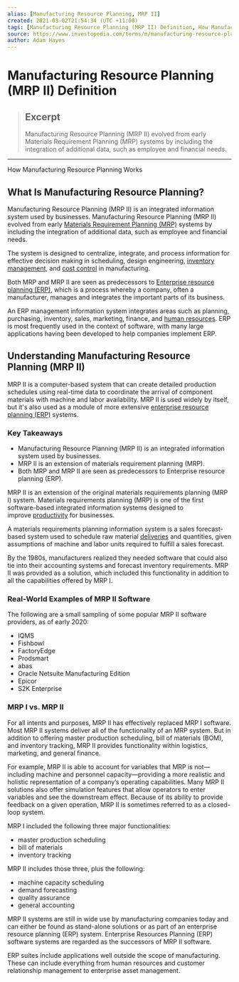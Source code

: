 ```yaml
---
alias: [Manufacturing Resource Planning, MRP II]
created: 2021-03-02T21:54:34 (UTC +11:00)
tags: [Manufacturing Resource Planning (MRP II) Definition, How Manufacturing Resource Planning Works]
source: https://www.investopedia.com/terms/m/manufacturing-resource-planning.asp
author: Adam Hayes
---
```


# Manufacturing Resource Planning (MRP II) Definition

> ## Excerpt
> Manufacturing Resource Planning (MRP II) evolved from early Materials Requirement Planning (MRP) systems by including the integration of additional data, such as employee and financial needs.

---

How Manufacturing Resource Planning Works
## What Is Manufacturing Resource Planning?

Manufacturing Resource Planning (MRP II) is an integrated information system used by businesses. Manufacturing Resource Planning (MRP II) evolved from early [Materials Requirement Planning (MRP)](https://www.investopedia.com/terms/m/mrp.asp) systems by including the integration of additional data, such as employee and financial needs.

The system is designed to centralize, integrate, and process information for effective decision making in scheduling, design engineering, [inventory management](https://www.investopedia.com/terms/i/inventory-management.asp), and [cost control](https://www.investopedia.com/terms/c/cost-control.asp) in manufacturing.

Both MRP and MRP II are seen as predecessors to [Enterprise resource planning (ERP)](https://www.investopedia.com/terms/e/equityriskpremium.asp), which is a process whereby a company, often a manufacturer, manages and integrates the important parts of its business.

An ERP management information system integrates areas such as planning, purchasing, inventory, sales, marketing, finance, and [human resources](https://www.investopedia.com/terms/h/humanresources.asp). ERP is most frequently used in the context of software, with many large applications having been developed to help companies implement ERP.

## Understanding Manufacturing Resource Planning (MRP II)

MRP II is a computer-based system that can create detailed production schedules using real-time data to coordinate the arrival of component materials with machine and labor availability. MRP II is used widely by itself, but it's also used as a module of more extensive [enterprise resource planning (ERP)](https://www.investopedia.com/terms/e/erp.asp) systems.

### Key Takeaways

-   Manufacturing Resource Planning (MRP II) is an integrated information system used by businesses.
-   MRP II is an extension of materials requirement planning (MRP).
-   Both MRP and MRP II are seen as predecessors to Enterprise resource planning (ERP).

MRP II is an extension of the original materials requirements planning (MRP I) system. Materials requirements planning (MRP) is one of the first software-based integrated information systems designed to improve [productivity](https://www.investopedia.com/terms/p/productivity.asp) for businesses.

A materials requirements planning information system is a sales forecast-based system used to schedule raw material [deliveries](https://www.investopedia.com/terms/d/delivery.asp) and quantities, given assumptions of machine and labor units required to fulfill a sales forecast.

By the 1980s, manufacturers realized they needed software that could also tie into their accounting systems and forecast inventory requirements. MRP II was provided as a solution, which included this functionality in addition to all the capabilities offered by MRP I.

### Real-World Examples of MRP II Software

The following are a small sampling of some popular MRP II software providers, as of early 2020:

-   IQMS
-   Fishbowl
-   FactoryEdge
-   Prodsmart
-   abas
-   Oracle Netsuite Manufacturing Edition
-   Epicor
-   S2K Enterprise

### MRP I vs. MRP II

For all intents and purposes, MRP II has effectively replaced MRP I software. Most MRP II systems deliver all of the functionality of an MRP system. But in addition to offering master production scheduling, bill of materials (BOM), and inventory tracking, MRP II provides functionality within logistics, marketing, and general finance.

For example, MRP II is able to account for variables that MRP is not—including machine and personnel capacity—providing a more realistic and holistic representation of a company’s operating capabilities. Many MRP II solutions also offer simulation features that allow operators to enter variables and see the downstream effect. Because of its ability to provide feedback on a given operation, MRP II is sometimes referred to as a closed-loop system.

MRP I included the following three major functionalities:

-   master production scheduling
-   bill of materials
-   inventory tracking

MRP II includes those three, plus the following:

-   machine capacity scheduling
-   demand forecasting
-   quality assurance
-   general accounting

MRP II systems are still in wide use by manufacturing companies today and can either be found as stand-alone solutions or as part of an enterprise resource planning (ERP) system. Enterprise Resources Planning (ERP) software systems are regarded as the successors of MRP II software.

ERP suites include applications well outside the scope of manufacturing. These can include everything from human resources and customer relationship management to enterprise asset management.
